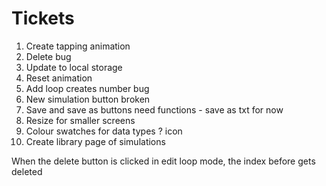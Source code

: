 # Tickets

1. Create tapping animation
2. Delete bug
3. Update to local storage
4. Reset animation
5. Add loop creates number bug
6. New simulation button broken
7. Save and save as buttons need functions - save as txt for now
8. Resize for smaller screens
9. Colour swatches for data types ? icon
10. Create library page of simulations

When the delete button is clicked in edit loop mode, the index before gets deleted